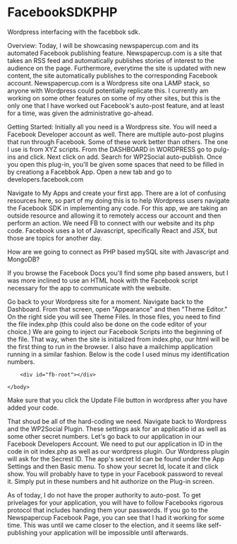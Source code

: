# FacebookSDKPHP
Wordpress interfacing with the facebbok sdk.


Overview: Today, I will be showcasing newspapercup.com and its automated Facebook publishing feature. Newspapercup.com is a site that takes an RSS feed and automatically publishes stories of interest to the audience on the page. Furthermore, everytime the site is updated with new content, the site automatically publishes to the corresponding Facebook account. Newspapercup.com is a Wordpress site ona LAMP stack, so anyone with Wordpress could potentially replicate this. I currently am working on some other features on some of my other sites, but this is the only one that I have worked out Facebook's auto-post feature, and at least for a time, was given the administrative go-ahead. 

Getting Started: Initially all you need is a Wordpress site. You will need a Facebook Developer account as well. There are multiple auto-post plugins that run through Facebook. Some of these work better than others. The one I use is from XYZ scripts. From the DASHBOARD in WORDPRESS go to pulg-ins and click. Next click on add. Search for WP2Social auto-publish. Once you open this plug-in, you'll be given some spaces that need to be filled in by creationg a Facebbok App. Open a new tab and go to developers.facebook.com

Navigate to My Apps and create your first app. There are a lot of confusing resources here, so part of my doing this is to help Wordpress users navigate the Facebook SDK in implementing any code. For this app, we are taking an outside resource and allowing it to remotely access our account and then perform an action. We need FB to connect with our website and its php code. Facebook uses a lot of Javascript, specifically React and JSX, but those are topics for another day. 

How are we going to connect as PHP based mySQL site with Javascript and MongoDB? 

If you browse the Facebook Docs you'll find some php based answers, but I was more inclined to use an HTML hook with the Facebook script necessary for the app to communicate with the website.

Go back to your Wordpress site for a moment. Navigate back to the Dashboard. From that screen, open "Appearance" and then "Theme Editor." On the right side you will see Theme Files. In those files, you need to find the file index.php (this could also be done on the code editor of your choice.) We are going to inject our Facebook Scripts into the beginning of the file. That way, when the site is initialized from index.php, our html will be the first thing to run in the browser. I also have a mailchimp application running in a similar fashion. Below is the code I used minus my identification numbers.

<html>
	<head>
  </head>	
	<body>
		<script id="mcjs">!function(c,h,i,m,p){m=c.createElement(h),p=c.getElementsByTagName(h)[0],m.async=1,m.src=i,p.parentNode.insertBefore(m,p)}(document,"script","https://chimpstatic.com/);</script>
		
		
		
		
		<div id="fb-root"></div>
<script async defer src="https://connect.facebook.net/en_US/sdk.js">
		
		
  window.fbAsyncInit = function() {
    FB.init({
      appId            : 'your App Id # HERE',
      autoLogAppEvents : true,
      xfbml            : true,
      version          : 'v5.0'
    });
  };
			FB.getLoginStatus(function(response) {
  if (response.status === 'connected') {
    // The user is logged in and has authenticated your
    // app, and response.authResponse supplies
    // the user's ID, a valid access token, a signed
    // request, and the time the access token 
    // and signed request each expire.
    var uid = response.authResponse.userID;
    var accessToken = response.authResponse.accessToken;
  } else if (response.status === 'not_authorized') {
    // The user hasn't authorized your application.  They
    // must click the Login button, or you must call FB.login
    // in response to a user gesture, to launch a login dialog.
  } else {
    // The user isn't logged in to Facebook. You can launch a
    // login dialog with a user gesture, but the user may have
    // to log in to Facebook before authorizing your application.
  }
 });
			FB.getLoginStatus(function(response) {
  // this will be called when the roundtrip to Facebook has completed
}, true);
			FB.Event.subscribe(event, callback)
</script>
		
	</body>
</html>


Make sure that you click the Update File button in wordpress after you have added your code.


That shoud be all of the hard-coding we need. Navigate back to Wordpress and the WP2Social Plugin. 
These settings ask for an applicatio id as well as some other secret numbers.
Let's go back to our application in our Facebook Developers Account. We need to put our application in ID in the code in oit index.php as well as our wordpress plugin. Our Wordpress plugin will ask for the Secrest ID. The app's secret Id can be found under the App Settings and then Basic menu. To show your secret Id, locate it and click show. You will probably have to type in your Facebook password to reveal it. Simply put in these numbers and hit authorize on the Plug-in screen.


As of today, I do not have the proper authority to auto-post. To get privelages for your application, you will have to follow Facebooks rigorous protocol that includes handing them your passwords. If you go to the Newspapercup Facebook Page, you can see that I had it working for some time. This was until we came closer to the election, and it seems like self-publishing your application will be impossible until afterwards.





